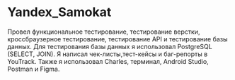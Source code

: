 # Yandex_Samokat
Провел функциональное тестирование, тестирование верстки, кроссбраузерное тестирование, тестирование API и тестирование базы данных. Для тестирования базы данных я использовал PostgreSQL (SELECT, JOIN). Я написал чек-листы,тест-кейсы и баг-репорты в YouTrack. Также я использовал Charles, терминал, Android Studio, Postman и Figma.
